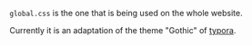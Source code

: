 `global.css` is the one that is being used on the whole website.

Currently it is an adaptation of the theme "Gothic" of [typora](typora.io).
